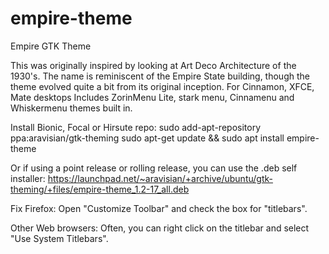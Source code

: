 # empire-theme
Empire GTK Theme

This was originally inspired by looking at Art Deco Architecture of the 1930's. The name is reminiscent of the Empire State building, though the theme evolved quite a bit from its original inception.
For
Cinnamon, XFCE, Mate desktops
Includes ZorinMenu Lite, stark menu, Cinnamenu and Whiskermenu themes built in.

Install Bionic, Focal or Hirsute repo:
sudo add-apt-repository ppa:aravisian/gtk-theming
sudo apt-get update && sudo apt install empire-theme

Or if using a point release or rolling release, you can use the .deb self installer:
https://launchpad.net/~aravisian/+archive/ubuntu/gtk-theming/+files/empire-theme_1.2-17_all.deb

Fix Firefox:
Open "Customize Toolbar" and check the box for "titlebars".

Other Web browsers: Often, you can right click on the titlebar and select "Use System Titlebars".
